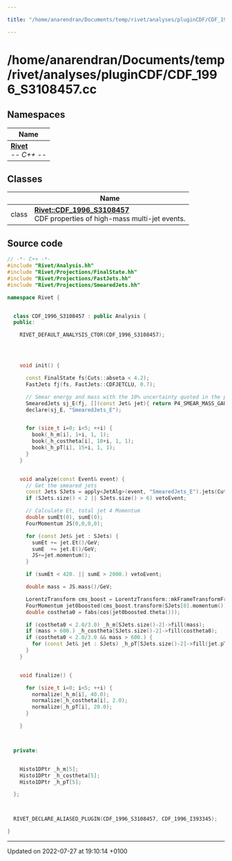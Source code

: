 ```yaml
---

title: "/home/anarendran/Documents/temp/rivet/analyses/pluginCDF/CDF_1996_S3108457.cc"

---
```


# /home/anarendran/Documents/temp/rivet/analyses/pluginCDF/CDF_1996_S3108457.cc



## Namespaces

| Name           |
| -------------- |
| **[Rivet](http://example.org/namespaces/namespacerivet/)** <br>-*- C++ -*-  |

## Classes

|                | Name           |
| -------------- | -------------- |
| class | **[Rivet::CDF_1996_S3108457](http://example.org/classes/classrivet_1_1cdf__1996__s3108457/)** <br>CDF properties of high-mass multi-jet events.  |




## Source code

```cpp
// -*- C++ -*-
#include "Rivet/Analysis.hh"
#include "Rivet/Projections/FinalState.hh"
#include "Rivet/Projections/FastJets.hh"
#include "Rivet/Projections/SmearedJets.hh"

namespace Rivet {


  class CDF_1996_S3108457 : public Analysis {
  public:

    RIVET_DEFAULT_ANALYSIS_CTOR(CDF_1996_S3108457);




    void init() {

      const FinalState fs(Cuts::abseta < 4.2);
      FastJets fj(fs, FastJets::CDFJETCLU, 0.7);

      // Smear energy and mass with the 10% uncertainty quoted in the paper
      SmearedJets sj_E(fj, [](const Jet& jet){ return P4_SMEAR_MASS_GAUSS(P4_SMEAR_E_GAUSS(jet, 0.1*jet.E()), 0.1*jet.mass()); });
      declare(sj_E, "SmearedJets_E");


      for (size_t i=0; i<5; ++i) {
        book(_h_m[i], 1+i, 1, 1);
        book(_h_costheta[i], 10+i, 1, 1);
        book(_h_pT[i], 15+i, 1, 1);
      }
    }


    void analyze(const Event& event) {
      // Get the smeared jets
      const Jets SJets = apply<JetAlg>(event, "SmearedJets_E").jets(Cuts::Et > 20.0*GeV, cmpMomByEt);
      if (SJets.size() < 2 || SJets.size() > 6) vetoEvent;

      // Calculate Et, total jet 4 Momentum
      double sumEt(0), sumE(0);
      FourMomentum JS(0,0,0,0);

      for (const Jet& jet : SJets) {
        sumEt += jet.Et()/GeV;
        sumE  += jet.E()/GeV;
        JS+=jet.momentum();
      }

      if (sumEt < 420. || sumE > 2000.) vetoEvent;

      double mass = JS.mass()/GeV;

      LorentzTransform cms_boost = LorentzTransform::mkFrameTransformFromBeta(JS.betaVec());
      FourMomentum jet0boosted(cms_boost.transform(SJets[0].momentum()));
      double costheta0 = fabs(cos(jet0boosted.theta()));

      if (costheta0 < 2.0/3.0) _h_m[SJets.size()-2]->fill(mass);
      if (mass > 600.) _h_costheta[SJets.size()-2]->fill(costheta0);
      if (costheta0 < 2.0/3.0 && mass > 600.) {
        for (const Jet& jet : SJets) _h_pT[SJets.size()-2]->fill(jet.pT());
      }
    }


    void finalize() {

      for (size_t i=0; i<5; ++i) {
        normalize(_h_m[i], 40.0);
        normalize(_h_costheta[i], 2.0);
        normalize(_h_pT[i], 20.0);
      }

    }



  private:


    Histo1DPtr _h_m[5];
    Histo1DPtr _h_costheta[5];
    Histo1DPtr _h_pT[5];

  };



  RIVET_DECLARE_ALIASED_PLUGIN(CDF_1996_S3108457, CDF_1996_I393345);

}
```


-------------------------------

Updated on 2022-07-27 at 19:10:14 +0100
